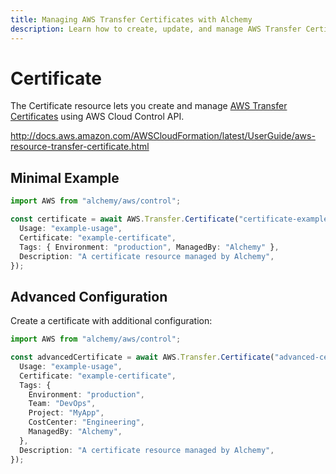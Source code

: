 ```yaml
---
title: Managing AWS Transfer Certificates with Alchemy
description: Learn how to create, update, and manage AWS Transfer Certificates using Alchemy Cloud Control.
---
```


# Certificate

The Certificate resource lets you create and manage [AWS Transfer Certificates](https://docs.aws.amazon.com/transfer/latest/userguide/) using AWS Cloud Control API.

http://docs.aws.amazon.com/AWSCloudFormation/latest/UserGuide/aws-resource-transfer-certificate.html

## Minimal Example

```ts
import AWS from "alchemy/aws/control";

const certificate = await AWS.Transfer.Certificate("certificate-example", {
  Usage: "example-usage",
  Certificate: "example-certificate",
  Tags: { Environment: "production", ManagedBy: "Alchemy" },
  Description: "A certificate resource managed by Alchemy",
});
```

## Advanced Configuration

Create a certificate with additional configuration:

```ts
import AWS from "alchemy/aws/control";

const advancedCertificate = await AWS.Transfer.Certificate("advanced-certificate", {
  Usage: "example-usage",
  Certificate: "example-certificate",
  Tags: {
    Environment: "production",
    Team: "DevOps",
    Project: "MyApp",
    CostCenter: "Engineering",
    ManagedBy: "Alchemy",
  },
  Description: "A certificate resource managed by Alchemy",
});
```

